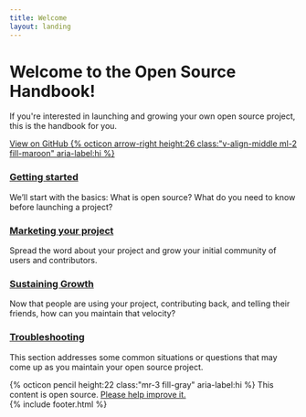 ```yaml
---
title: Welcome
layout: landing
---
```


<div class="container-narrow text-center landing-intro">
  <h1>Welcome to the Open Source Handbook!</h1>
  <p class="mb-md-5 lead">
    If you're interested in launching and growing your own open source project, this is the handbook for you.
  </p>
  <a href="https://github.com/{{ site.github.repository_nwo }}">View on GitHub {% octicon arrow-right height:26 class:"v-align-middle ml-2 fill-maroon" aria-label:hi %}</a>
</div>

<div class="container-wide">
  <div class="clearfix gut-3 card-landing">
    <div class="col-md-6 mt-4 mt-lg-7">
      <div class="card p-4">
        <h3>
          <a href="{{ site.baseurl }}/getting-started/">Getting started</a>
        </h3>
        <p class="mb-0">
          We’ll start with the basics: What is open source? What do you need to know before launching a project?
        </p>
      </div>
    </div>
    <div class="col-md-6 mt-4 mt-lg-7">
      <div class="card p-4">
        <h3>
          <a href="{{ site.baseurl }}/marketing/">Marketing your project</a>
        </h3>
        <p class="mb-0">
          Spread the word about your project and grow your initial community of users and contributors.
        </p>
      </div>
    </div>
    <div class="col-md-6 mt-4 mt-lg-5">
      <div class="card p-4">
        <h3>
          <a href="{{ site.baseurl }}/sustaining/">Sustaining Growth</a>
        </h3>
        <p class="mb-0">
          Now that people are using your project, contributing back, and telling their friends, how can you maintain that velocity?
        </p>
      </div>
    </div>
    <div class="col-md-6 mt-4 mt-lg-5">
      <div class="card p-4">
        <h3>
          <a href="{{ site.baseurl }}/troubleshooting/">Troubleshooting</a>
        </h3>
        <p class="mb-0">
          This section addresses some common situations or questions that may come up as you maintain your open source project.
        </p>
      </div>
    </div>
  </div>
</div><!--end container-wide-->

<div class="container-narrow mb-0 my-4 my-md-7">
  <div class="border text-center p-3 p-md-4">
    {% octicon pencil height:22 class:"mr-3 fill-gray" aria-label:hi %}
    <span class="d-block d-md-inline">This content is open source.</span>
    <a data-proofer-ignore href="https://github.com/{{ site.github.repository_nwo }}/edit/{{ site.branch }}/{{ page.path }}" class="d-block d-md-inline">
      Please help improve it.
    </a>
  </div>
  {% include footer.html %}
</div>
